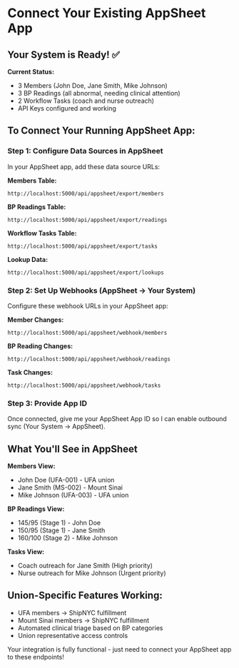 # Connect Your Existing AppSheet App

## Your System is Ready! ✅

**Current Status:**
- 3 Members (John Doe, Jane Smith, Mike Johnson)
- 3 BP Readings (all abnormal, needing clinical attention)
- 2 Workflow Tasks (coach and nurse outreach)
- API Keys configured and working

## To Connect Your Running AppSheet App:

### Step 1: Configure Data Sources in AppSheet
In your AppSheet app, add these data source URLs:

**Members Table:**
```
http://localhost:5000/api/appsheet/export/members
```

**BP Readings Table:**
```
http://localhost:5000/api/appsheet/export/readings
```

**Workflow Tasks Table:**
```
http://localhost:5000/api/appsheet/export/tasks
```

**Lookup Data:**
```
http://localhost:5000/api/appsheet/export/lookups
```

### Step 2: Set Up Webhooks (AppSheet → Your System)
Configure these webhook URLs in your AppSheet app:

**Member Changes:**
```
http://localhost:5000/api/appsheet/webhook/members
```

**BP Reading Changes:**
```
http://localhost:5000/api/appsheet/webhook/readings
```

**Task Changes:**
```
http://localhost:5000/api/appsheet/webhook/tasks
```

### Step 3: Provide App ID
Once connected, give me your AppSheet App ID so I can enable outbound sync (Your System → AppSheet).

## What You'll See in AppSheet

**Members View:**
- John Doe (UFA-001) - UFA union
- Jane Smith (MS-002) - Mount Sinai  
- Mike Johnson (UFA-003) - UFA union

**BP Readings View:**
- 145/95 (Stage 1) - John Doe
- 150/95 (Stage 1) - Jane Smith  
- 160/100 (Stage 2) - Mike Johnson

**Tasks View:**
- Coach outreach for Jane Smith (High priority)
- Nurse outreach for Mike Johnson (Urgent priority)

## Union-Specific Features Working:
- UFA members → ShipNYC fulfillment
- Mount Sinai members → ShipNYC fulfillment
- Automated clinical triage based on BP categories
- Union representative access controls

Your integration is fully functional - just need to connect your AppSheet app to these endpoints!